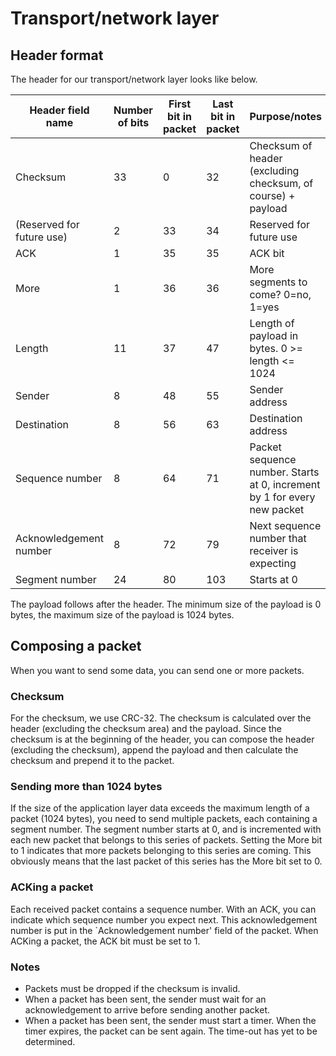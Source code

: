 # Transport/network layer

## Header format

The header for our transport/network layer looks like below.
 
| Header field name | Number of bits | First bit in packet | Last bit in packet | Purpose/notes |
| --- | --- | --- | --- | --- |
| Checksum | 33 | 0 | 32 | Checksum of header (excluding checksum, of course) + payload |
| (Reserved for future use) | 2 | 33 | 34 | Reserved for future use |
| ACK | 1 | 35 | 35 | ACK bit |
| More | 1 | 36 | 36 | More segments to come? 0=no, 1=yes |
| Length | 11 | 37 | 47 | Length of payload in bytes. 0 >= length <= 1024 |
| Sender | 8 | 48 | 55 | Sender address |
| Destination | 8 | 56 | 63 | Destination address |
| Sequence number | 8 | 64 | 71 | Packet sequence number. Starts at 0, increment by 1 for every new packet |
| Acknowledgement number | 8 | 72 | 79 | Next sequence number that receiver is expecting |
| Segment number | 24 | 80 | 103 | Starts at 0 |

The payload follows after the header. The minimum size of the payload is 0
bytes, the maximum size of the payload is 1024 bytes.

## Composing a packet

When you want to send some data, you can send one or more packets.

### Checksum

For the checksum, we use CRC-32.
The checksum is calculated over the header (excluding the checksum area) and the
payload.
Since the checksum is at the beginning of the header, you can compose the
header (excluding the checksum), append the payload and then calculate the
checksum and prepend it to the packet.

### Sending more than 1024 bytes

If the size of the application layer data exceeds the maximum length of a packet
(1024 bytes), you need to send multiple packets, each containing a segment
number.
The segment number starts at 0, and is incremented with each new packet that
belongs to this series of packets.
Setting the More bit to 1 indicates that more packets belonging to this series
are coming.
This obviously means that the last packet of this series has the More bit set to
0.

### ACKing a packet

Each received packet contains a sequence number.
With an ACK, you can indicate which sequence number you expect next.
This acknowledgement number is put in the `Acknowledgement number' field of the
packet.
When ACKing a packet, the ACK bit must be set to 1.

### Notes

 * Packets must be dropped if the checksum is invalid.
 * When a packet has been sent, the sender must wait for an acknowledgement to
   arrive before sending another packet.
 * When a packet has been sent, the sender must start a timer. When the timer
   expires, the packet can be sent again. The time-out has yet to be determined.

